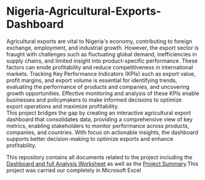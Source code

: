 # Nigeria-Agricultural-Exports-Dashboard
Agricultural exports are vital to Nigeria's economy, contributing to foreign exchange, employment, and industrial growth. However, the export sector is fraught with challenges such as fluctuating global demand, inefficiencies in supply chains, and limited insight into product-specific performance. These factors can erode profitability and reduce competitiveness in international markets. Tracking Key Performance Indicators (KPIs) such as export value, profit margins, and export volume is essential for identifying trends, evaluating the performance of products and companies, and uncovering growth opportunities. Effective monitoring and analysis of these KPIs enable businesses and policymakers to make informed decisions to optimize export operations and maximize profitability.     
This project bridges the gap by creating an interactive agricultural export dashboard that consolidates data, providing a comprehensive view of key metrics, enabling stakeholders to monitor performance across products, companies, and countries. With focus on actionable insights, the dashboard supports better decision-making to optimize exports and enhance profitability.

This repository contains all documents related to the project including the [Dashboard and full Analysis Worksheet](https://github.com/Taiwo-Rachael/Nigeria-Agricultural-Exports-Dashboard/blob/main/Dashboard%20and%20Analysis%20Worksheet.xlsm) as well as the [Project Summary](https://github.com/Taiwo-Rachael/Nigerian-Agricultural-Exports-Dashboard/blob/main/Project%20Summary.pdf).This project was carried our completely in Microsoft Excel 
